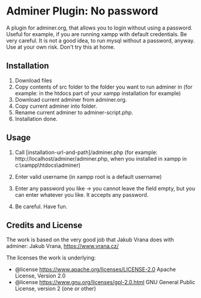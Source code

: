 # Adminer Plugin: No password
A plugin for adminer.org, that allows you to login without using a password. Useful for example, if you are running xampp with default credentials. Be very careful. It is not a good idea, to run mysql without a password, anyway. Use at your own risk. Don't try this at home.

## Installation
1. Download files
2. Copy contents of src folder to the folder you want to run adminer in 
(for example: in the htdocs part of your xampp installation for example)
4. Download current adminer from adminer.org.
5. Copy current adminer into folder.
6. Rename current adminer to adminer-script.php.
7. Installation done.

## Usage
1. Call [installation-url-and-path]/adminer.php
(for example: http://localhost/adminer/adminer.php, when you installed in xampp in c:\xampp\htdocs\adminer\)

2. Enter valid username
(in xampp root is a default username)

3. Enter any password you like -> you cannot leave the field empty, but you can enter whatever you like. It accepts any password.

4. Be careful. Have fun.

## Credits and License
The work is based on the very good job that Jakub Vrana does with adminer:
Jakub Vrana, https://www.vrana.cz/

The licenses the work is underlying:
* @license https://www.apache.org/licenses/LICENSE-2.0 Apache License, Version 2.0
* @license https://www.gnu.org/licenses/gpl-2.0.html GNU General Public License, version 2 (one or other)

